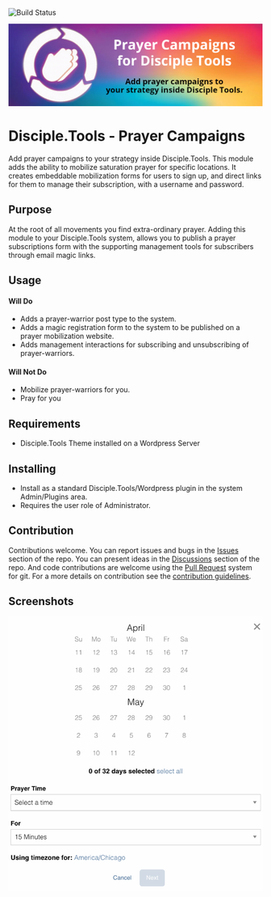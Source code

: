 ![Build Status](https://github.com/DiscipleTools/disciple-tools-prayer-campaigns/actions/workflows/ci.yml/badge.svg?branch=master)

![Plugin Banner](https://raw.githubusercontent.com/DiscipleTools/disciple-tools-prayer-campaigns/master/assets/prayer-campaigns-banner.png)
# Disciple.Tools - Prayer Campaigns

Add prayer campaigns to your strategy inside Disciple.Tools. This module adds the ability to
mobilize saturation prayer for specific locations. It creates embeddable mobilization forms
for users to sign up, and direct links for them to manage their subscription, with a username and
password.

## Purpose

At the root of all movements you find extra-ordinary prayer. Adding this module to your Disciple.Tools system, allows
you to publish a prayer subscriptions form with the supporting management tools for subscribers through email magic links.

## Usage

#### Will Do

- Adds a prayer-warrior post type to the system.
- Adds a magic registration form to the system to be published on a prayer mobilization website.
- Adds management interactions for subscribing and unsubscribing of prayer-warriors.

#### Will Not Do

- Mobilize prayer-warriors for you.
- Pray for you

## Requirements

- Disciple.Tools Theme installed on a Wordpress Server

## Installing

- Install as a standard Disciple.Tools/Wordpress plugin in the system Admin/Plugins area.
- Requires the user role of Administrator.

## Contribution

Contributions welcome. You can report issues and bugs in the
[Issues](https://github.com/DiscipleTools/disciple-tools-prayer-campaigns/issues) section of the repo. You can present ideas
in the [Discussions](https://github.com/DiscipleTools/disciple-tools-prayer-campaigns/discussions) section of the repo. And
code contributions are welcome using the [Pull Request](https://github.com/DiscipleTools/disciple-tools-prayer-campaigns/pulls)
system for git. For a more details on contribution see the
[contribution guidelines](https://github.com/DiscipleTools/disciple-tools-prayer-campaigns/blob/master/CONTRIBUTING.md).


## Screenshots

![screenshot](https://github.com/DiscipleTools/disciple-tools-prayer-campaigns/raw/master/assets/screenshot.png)
